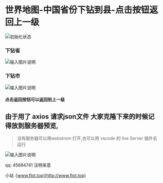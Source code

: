 # 世界地图-中国省份下钻到县-点击按钮返回上一级


![初始化状态](https://images.gitee.com/uploads/images/2020/1105/144234_02865319_4886126.png "屏幕截图.png")


### 下钻省

![输入图片说明](https://images.gitee.com/uploads/images/2020/1105/144407_415f054b_4886126.png "屏幕截图.png")

### 下钻市
![输入图片说明](https://images.gitee.com/uploads/images/2020/1105/144514_ad47645c_4886126.png "屏幕截图.png")

#### 点击返回按钮可以返回到上一级

## 由于用了 axios 请求json文件 大家克隆下来的时候记得放到服务器预览,


>没有服务器可以用webstrom 打开,也可以用 vscode 的 live Server 插件去运行

![输入图片说明](https://images.gitee.com/uploads/images/2020/1105/144949_949e7e0c_4886126.png "屏幕截图.png")

qq: 45664741 注明来意

小站 :[www.flot.top](http://www.flot.top)
